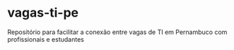 # vagas-ti-pe
Repositório para facilitar a conexão entre vagas de TI em Pernambuco com profissionais e estudantes
